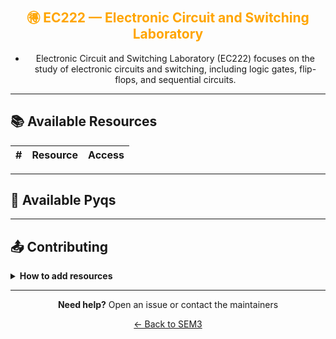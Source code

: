 <div align = "center" style="color:orange">

## 🉐 EC222 — Electronic Circuit and Switching Laboratory

</div>

<div align = "center">
    
- Electronic Circuit and Switching Laboratory (EC222) focuses on the study of electronic circuits and switching, including logic gates, flip-flops, and sequential circuits.

</div>

---

## 📚 Available Resources

<div align="center">

|  #  | Resource | Access |
| :-: | :------- | :----: |

</div>

---

## 📑 Available Pyqs

<div align="center">

</div>

---

## 📤 Contributing

<details>
<summary><b>How to add resources</b></summary>

### Option A: Upload PDFs

```
CE102/
├── CE102_Mid_2024.pdf
├── CE102_End_2023.pdf
└── CE102_Notes_TopicX.pdf
```

### Option B: Add Drive Links (Recommended)

Add your Google Drive share link to the table above following the existing format.

**📝 Naming Convention**

- For exams: `CE102_Mid_YYYY.pdf` or `CE102_End_YYYY.pdf`
- For notes: `CE102_Lecture#_Topic.pdf`
- For assignments: `CE102_Assignment#_YYYY.pdf`

> 💡 **Important:** Only add files you have permission to share

</details>

---

<div align="center">

**Need help?** Open an issue or contact the maintainers

[← Back to SEM3](../)

</div>
